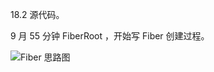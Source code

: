 18.2 源代码。

9 月 55 分钟 FiberRoot ，开始写 Fiber 创建过程。

![Fiber 思路图](https://files.mdnice.com/user/24714/2e5ba738-9cef-4038-83de-90021f0b53ce.png)
